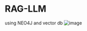 # RAG-LLM
using NEO4J and vector db
![image](https://github.com/user-attachments/assets/c9660ff3-b939-4c66-b504-8202b0addab1)
